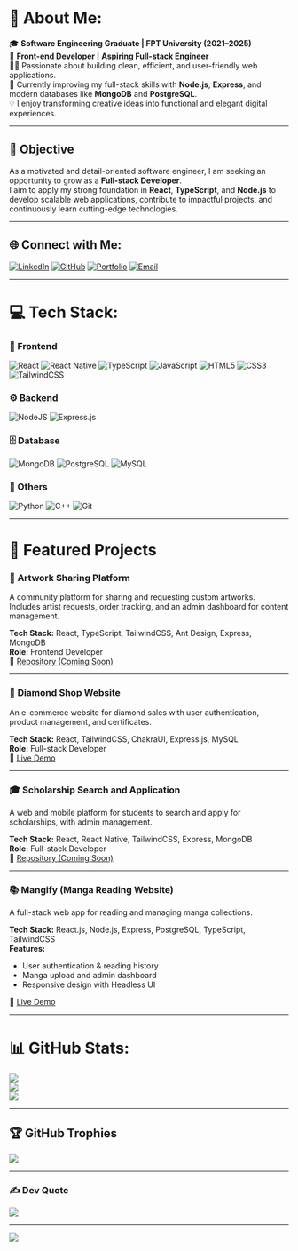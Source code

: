 # 💫 About Me:
🎓 **Software Engineering Graduate | FPT University (2021–2025)**  
🌟 **Front-end Developer | Aspiring Full-stack Engineer**  
👨‍💻 Passionate about building clean, efficient, and user-friendly web applications.  
🚀 Currently improving my full-stack skills with **Node.js**, **Express**, and modern databases like **MongoDB** and **PostgreSQL**.  
💡 I enjoy transforming creative ideas into functional and elegant digital experiences.

---

## 🎯 Objective
As a motivated and detail-oriented software engineer, I am seeking an opportunity to grow as a **Full-stack Developer**.  
I aim to apply my strong foundation in **React**, **TypeScript**, and **Node.js** to develop scalable web applications, contribute to impactful projects, and continuously learn cutting-edge technologies.

---

## 🌐 Connect with Me:
[![LinkedIn](https://img.shields.io/badge/LinkedIn-%230077B5.svg?logo=linkedin&logoColor=white)](https://www.linkedin.com/in/dang-nguyen-568344357/)
[![GitHub](https://img.shields.io/badge/GitHub-100000?logo=github&logoColor=white)](https://github.com/NguyenDangK17)
[![Portfolio](https://img.shields.io/badge/Portfolio-%2312100E.svg?logo=About.me&logoColor=white)](https://thediamondshop.vercel.app/)
[![Email](https://img.shields.io/badge/Email-D14836?logo=gmail&logoColor=white)](mailto:dangnse17@gmail.com)

---

# 💻 Tech Stack:
### 💠 Frontend
![React](https://img.shields.io/badge/react-%2320232a.svg?style=for-the-badge&logo=react&logoColor=%2361DAFB)
![React Native](https://img.shields.io/badge/react_native-%2302569B.svg?style=for-the-badge&logo=react&logoColor=white)
![TypeScript](https://img.shields.io/badge/typescript-%23007ACC.svg?style=for-the-badge&logo=typescript&logoColor=white)
![JavaScript](https://img.shields.io/badge/javascript-%23323330.svg?style=for-the-badge&logo=javascript&logoColor=%23F7DF1E)
![HTML5](https://img.shields.io/badge/html5-%23E34F26.svg?style=for-the-badge&logo=html5&logoColor=white)
![CSS3](https://img.shields.io/badge/css3-%231572B6.svg?style=for-the-badge&logo=css3&logoColor=white)
![TailwindCSS](https://img.shields.io/badge/tailwindcss-%2338B2AC.svg?style=for-the-badge&logo=tailwind-css&logoColor=white)

### ⚙️ Backend
![NodeJS](https://img.shields.io/badge/node.js-6DA55F?style=for-the-badge&logo=node.js&logoColor=white)
![Express.js](https://img.shields.io/badge/express.js-%23404d59.svg?style=for-the-badge&logo=express&logoColor=%2361DAFB)

### 🗄️ Database
![MongoDB](https://img.shields.io/badge/mongodb-%234ea94b.svg?style=for-the-badge&logo=mongodb&logoColor=white)
![PostgreSQL](https://img.shields.io/badge/postgresql-%23316192.svg?style=for-the-badge&logo=postgresql&logoColor=white)
![MySQL](https://img.shields.io/badge/mysql-%2300f.svg?style=for-the-badge&logo=mysql&logoColor=white)

### 🧠 Others
![Python](https://img.shields.io/badge/python-%233776AB.svg?style=for-the-badge&logo=python&logoColor=white)
![C++](https://img.shields.io/badge/c++-%2300599C.svg?style=for-the-badge&logo=c%2B%2B&logoColor=white)
![Git](https://img.shields.io/badge/git-%23F05033.svg?style=for-the-badge&logo=git&logoColor=white)

---

# 📂 Featured Projects

### 🎨 **Artwork Sharing Platform**
A community platform for sharing and requesting custom artworks.  
Includes artist requests, order tracking, and an admin dashboard for content management.  

**Tech Stack:** React, TypeScript, TailwindCSS, Ant Design, Express, MongoDB  
**Role:** Frontend Developer  
🔗 [Repository (Coming Soon)](#)

---

### 💎 **Diamond Shop Website**
An e-commerce website for diamond sales with user authentication, product management, and certificates.  

**Tech Stack:** React, TailwindCSS, ChakraUI, Express.js, MySQL  
**Role:** Full-stack Developer  
🔗 [Live Demo](https://thediamondshop.vercel.app/)

---

### 🎓 **Scholarship Search and Application**
A web and mobile platform for students to search and apply for scholarships, with admin management.  

**Tech Stack:** React, React Native, TailwindCSS, Express, MongoDB  
**Role:** Full-stack Developer  
🔗 [Repository (Coming Soon)](#)

---

### 📚 **Mangify (Manga Reading Website)**
A full-stack web app for reading and managing manga collections.  

**Tech Stack:** React.js, Node.js, Express, PostgreSQL, TypeScript, TailwindCSS  
**Features:**
- User authentication & reading history  
- Manga upload and admin dashboard  
- Responsive design with Headless UI  

🔗 [Live Demo](https://mangify-vn.vercel.app/)

---

# 📊 GitHub Stats:
![](https://github-readme-stats.vercel.app/api?username=NguyenDangK17&theme=tokyonight&hide_border=false&include_all_commits=true&count_private=true)<br/>
![](https://github-readme-streak-stats.herokuapp.com/?user=NguyenDangK17&theme=tokyonight&hide_border=false)<br/>
![](https://github-readme-stats.vercel.app/api/top-langs/?username=NguyenDangK17&theme=tokyonight&hide_border=false&layout=compact)

---

## 🏆 GitHub Trophies
![](https://github-profile-trophy.vercel.app/?username=NguyenDangK17&theme=radical&no-frame=false&no-bg=true&margin-w=4)

---

### ✍️ Dev Quote
![](https://quotes-github-readme.vercel.app/api?type=horizontal&theme=radical)

---

[![](https://visitcount.itsvg.in/api?id=NguyenDangK17&icon=0&color=0)](https://visitcount.itsvg.in)
